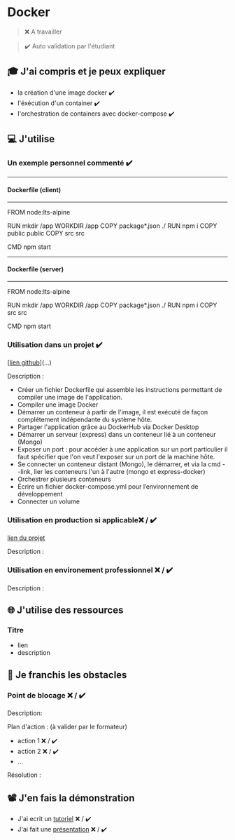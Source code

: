# Docker

> ❌ A travailler

> ✔️ Auto validation par l'étudiant

## 🎓 J'ai compris et je peux expliquer

- la création d'une image docker ✔️
- l'éxécution d'un container ✔️
- l'orchestration de containers avec docker-compose ✔️


## 💻 J'utilise

### Un exemple personnel commenté ✔️

--------------------------------------------------------------------------
#### Dockerfile (client)
--------------------------------------------------------------------------
FROM node:lts-alpine

RUN mkdir /app
WORKDIR /app
COPY package*.json ./
RUN npm i
COPY public public
COPY src src

CMD npm start

-------------------------------------------------------------------------
#### Dockerfile (server)
-------------------------------------------------------------------------
FROM node:lts-alpine

RUN mkdir /app
WORKDIR /app
COPY package*.json ./
RUN npm i
COPY src src

CMD npm start

### Utilisation dans un projet ✔️

[[lien github](https://github.com/MarysaR/docker3)](...)

Description :
- Créer un fichier Dockerfile qui assemble les instructions permettant de compiler une image de l'application.
- Compiler une image Docker
- Démarrer un conteneur à partir de l'image, il est exécuté de façon complétement indépendante du système hôte.
- Partager l'application grâce au DockerHub via Docker Desktop
- Démarrer un serveur (express) dans un conteneur lié à un conteneur (Mongo)
- Exposer un port : pour accéder à une application sur un port particulier il faut spécifier que l'on veut l'exposer sur un port de la machine hôte.
- Se connecter un conteneur distant (Mongo), le démarrer, et via la cmd --link, lier les conteneurs l'un à l'autre (mongo et express-docker)
- Orchestrer plusieurs conteneurs
- Écrire un fichier docker-compose.yml pour l’environnement de développement
- Connecter un volume

### Utilisation en production si applicable❌ / ✔️

[lien du projet](...)

Description :

### Utilisation en environement professionnel ❌ / ✔️

Description :

## 🌐 J'utilise des ressources

### Titre

- lien
- description

## 🚧 Je franchis les obstacles

### Point de blocage ❌ / ✔️

Description:

Plan d'action : (à valider par le formateur)

- action 1 ❌ / ✔️
- action 2 ❌ / ✔️
- ...

Résolution :

## 📽️ J'en fais la démonstration

- J'ai ecrit un [tutoriel](...) ❌ / ✔️
- J'ai fait une [présentation](...) ❌ / ✔️
